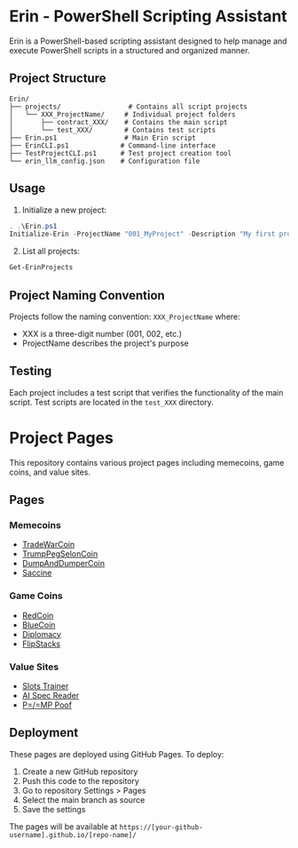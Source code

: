 # Erin - PowerShell Scripting Assistant

Erin is a PowerShell-based scripting assistant designed to help manage and execute PowerShell scripts in a structured and organized manner.

## Project Structure

```
Erin/
├── projects/                 # Contains all script projects
│   └── XXX_ProjectName/     # Individual project folders
│       ├── contract_XXX/    # Contains the main script
│       └── test_XXX/        # Contains test scripts
├── Erin.ps1                 # Main Erin script
├── ErinCLI.ps1             # Command-line interface
├── TestProjectCLI.ps1      # Test project creation tool
└── erin_llm_config.json    # Configuration file
```

## Usage

1. Initialize a new project:
```powershell
. .\Erin.ps1
Initialize-Erin -ProjectName "001_MyProject" -Description "My first project"
```

2. List all projects:
```powershell
Get-ErinProjects
```

## Project Naming Convention

Projects follow the naming convention: `XXX_ProjectName` where:
- XXX is a three-digit number (001, 002, etc.)
- ProjectName describes the project's purpose

## Testing

Each project includes a test script that verifies the functionality of the main script. Test scripts are located in the `test_XXX` directory.

# Project Pages

This repository contains various project pages including memecoins, game coins, and value sites.

## Pages

### Memecoins
- [TradeWarCoin](https://[your-github-username].github.io/[repo-name]/005_TradeWarCoin/contract/index.html)
- [TrumpPegSelonCoin](https://[your-github-username].github.io/[repo-name]/006_TrumpPegSelonCoin/contract/index.html)
- [DumpAndDumperCoin](https://[your-github-username].github.io/[repo-name]/007_DumpAndDumperCoin/contract/index.html)
- [Saccine](https://[your-github-username].github.io/[repo-name]/008_Saccine/contract/index.html)

### Game Coins
- [RedCoin](https://[your-github-username].github.io/[repo-name]/009_RedCoin/contract/index.html)
- [BlueCoin](https://[your-github-username].github.io/[repo-name]/010_BlueCoin/contract/index.html)
- [Diplomacy](https://[your-github-username].github.io/[repo-name]/011_Diplomacy/contract/index.html)
- [FlipStacks](https://[your-github-username].github.io/[repo-name]/012_FlipStacks/contract/index.html)

### Value Sites
- [Slots Trainer](https://[your-github-username].github.io/[repo-name]/013_SlotsTrainer/contract/index.html)
- [AI Spec Reader](https://[your-github-username].github.io/[repo-name]/014_AISpecReader/contract/index.html)
- [P=/=MP Poof](https://[your-github-username].github.io/[repo-name]/015_PMPPoof/contract/index.html)

## Deployment

These pages are deployed using GitHub Pages. To deploy:

1. Create a new GitHub repository
2. Push this code to the repository
3. Go to repository Settings > Pages
4. Select the main branch as source
5. Save the settings

The pages will be available at `https://[your-github-username].github.io/[repo-name]/` 
